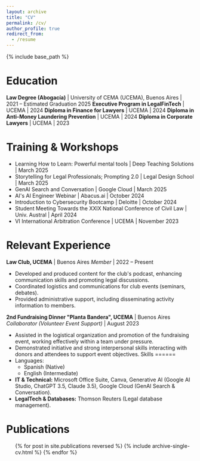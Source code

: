 ```yaml
---
layout: archive
title: "CV"
permalink: /cv/
author_profile: true
redirect_from:
  - /resume
---
```


{% include base_path %}

Education
======
**Law Degree (Abogacía)** | University of CEMA (UCEMA), Buenos Aires | 2021 – Estimated Graduation 2025 
**Executive Program in LegalFinTech** | UCEMA | 2024
**Diploma in Finance for Lawyers** | UCEMA | 2024
**Diploma in Anti-Money Laundering Prevention** | UCEMA | 2024
**Diploma in Corporate Lawyers** | UCEMA | 2023

  
Training & Workshops
======
*   Learning How to Learn: Powerful mental tools | Deep Teaching Solutions | March 2025
*   Storytelling for Legal Professionals; Prompting 2.0 | Legal Design School | March 2025
*   GenAI Search and Conversation | Google Cloud | March 2025
*   AI's AI Engineer Webinar | Abacus.ai | October 2024
*   Introduction to Cybersecurity Bootcamp | Deloitte | October 2024
*   Student Meeting Towards the XXIX National Conference of Civil Law | Univ. Austral | April 2024
*   VI International Arbitration Conference | UCEMA | November 2023

Relevant Experience
======
**Law Club, UCEMA** | Buenos Aires
*Member* | 2022 – Present
*   Developed and produced content for the club's podcast, enhancing communication skills and promoting legal discussions.
*   Coordinated logistics and communications for club events (seminars, debates).
*   Provided administrative support, including disseminating activity information to members.

**2nd Fundraising Dinner "Planta Bandera", UCEMA** | Buenos Aires
*Collaborator (Volunteer Event Support)* | August 2023
*   Assisted in the logistical organization and promotion of the fundraising event, working effectively within a team under pressure.
*   Demonstrated initiative and strong interpersonal skills interacting with donors and attendees to support event objectives.
Skills
======
* Languages:
  * Spanish (Native)
  * English (Intermediate)
*   **IT & Technical:** Microsoft Office Suite, Canva, Generative AI (Google AI Studio, ChatGPT 3.5, Claude 3.5), Google Cloud (GenAI Search & Conversation).
*   **LegalTech & Databases:** Thomson Reuters (Legal database management).

Publications
======
  <ul>{% for post in site.publications reversed %}
    {% include archive-single-cv.html %}
  {% endfor %}</ul>
  

